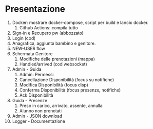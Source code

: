 # Presentazione

1. Docker: mostrare docker-compose, script per build e lancio docker.
   1. Github Actions: compila tutto
2. Sign-in e Recupero pw (abbozzato)  
3. Login (cod)  
4. Anagrafica, aggiunta bambino e genitore.  
5. NEW-USER flow  
6. Schermata Genitore
   1. Modifiche delle prenotazioni (mappa)
   2. Handled/arrived (cod websocket)
7. Admin - Guida
   1. Admin: Permessi
   2. Cancellazione Disponibilità (focus su notifiche)
   3. Modifica Disponibilità (focus disp)
   4. Conferma Disponibilità (focus presenze, notifiche)
   5. Ack Disponibilità
8. Guida - Presenze
   1. Preso in carico, arrivato, assente, annulla
   2. Alunno non prenotati
9. Admin - JSON download
10. Logger - Documentazione
